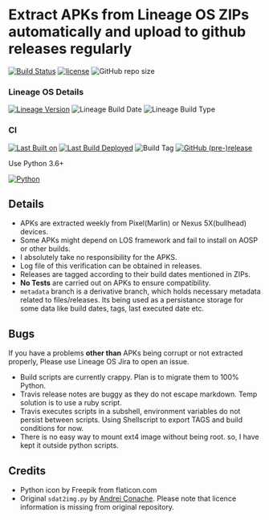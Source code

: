 # Extract APKs from Lineage OS ZIPs automatically and upload to github releases regularly

[![Build Status](https://travis-ci.com/tprasadtp/lineageos-apk-extractor.svg?branch=master)](https://travis-ci.com/tprasadtp/lineageos-apk-extractor)
[![license](https://img.shields.io/github/license/tprasadtp/lineageos-apk-extractor.svg?style=flat)](https://github.com/tprasadtp//blob/master/LICENSE)
![GitHub repo size](https://img.shields.io/github/repo-size/tprasadtp/lineageos-apk-extractor.svg?style=flat&icon=github)

### Lineage OS Details

[![Lineage Version](https://img.shields.io/badge/dynamic/json.svg?label=Lineage%20Version&style=flat&url=https://raw.githubusercontent.com/tprasadtp/lineageos-apk-extractor/metadata/release.json&query=$.lineage.version)](https://github.com/tprasadtp/lineageos-apk-extractor/releases/latest)
![Lineage Build Date](https://img.shields.io/badge/dynamic/json.svg?label=Build%20Date&style=flat&url=https://raw.githubusercontent.com/tprasadtp/lineageos-apk-extractor/metadata/release.json&query=$.lineage.build)
![Lineage Build Type](https://img.shields.io/badge/dynamic/json.svg?label=Build%20Type&style=flat&url=https://raw.githubusercontent.com/tprasadtp/lineageos-apk-extractor/metadata/release.json&query=$.lineage.build_type)


### CI

[![Last Built on](https://img.shields.io/badge/dynamic/json.svg?label=Last%20Build%20on&style=flat&url=https://raw.githubusercontent.com/tprasadtp/lineageos-apk-extractor/metadata/release.json&query=$.ci.build_ts&logo=travis&colorB=blue)](https://github.com/tprasadtp/lineageos-apk-extractor/releases/latest)
[![Last Build Deployed](https://img.shields.io/badge/dynamic/json.svg?label=Last%20Build%20Deployed&style=flat&url=https://raw.githubusercontent.com/tprasadtp/lineageos-apk-extractor/metadata/release.json&query=$.ci.deployed&logo=travis)](https://github.com/tprasadtp/lineageos-apk-extractor/releases/latest)
![Build Tag](https://img.shields.io/badge/dynamic/json.svg?label=Build%20Tag&style=flat&url=https://raw.githubusercontent.com/tprasadtp/lineageos-apk-extractor/metadata/release.json&query=release.tag&logo=github&link=$.release.tag)
[![GitHub (pre-)release](https://img.shields.io/github/release/tprasadtp/lineageos-apk-extractor/all.svg?style=flat&logo=github&label=Release&colorB=blue)](https://github.com/tprasadtp/lineageos-apk-extractor/releases)



Use Python 3.6+

[![Python](https://static.prasadt.com/logo64/python.png)](lineageos-apk-extractor)

## Details

- APKs are extracted weekly from Pixel(Marlin) or Nexus 5X(bullhead) devices.
- Some APKs might depend on LOS framework and fail to install on AOSP or other builds.
- I absolutely take no responsibility for the APKS.
- Log file of this verification can be obtained in releases.
- Releases are tagged according to their build dates mentioned in ZIPs.
- **No Tests** are carried out on APKs to ensure compatibility.
- `metadata` branch is a derivative branch, which holds necessary metadata related to  files/releases. Its being used as a persistance storage for some data like build  dates, tags, last executed date etc.

## Bugs

If you have a problems **other than** APKs being corrupt or not extracted properly, Please use Lineage OS Jira to open an issue.

- Build scripts are currently crappy. Plan is to migrate them to 100% Python.
- Travis release notes are buggy as they do not escape markdown. Temp solution is to use a ruby script.
- Travis executes scripts in a subshell, environment variables do not persist between scripts. Using Shellscript to export TAGS and build conditions for now.
- There is no easy way to mount ext4 image without being root. so, I have kept it outside python scripts.

## Credits

- Python icon by Freepik from flaticon.com
- Original `sdat2img.py` by [Andrei Conache](https://github.com/xpirt/sdat2img). Please note that licence information is missing from original repository.